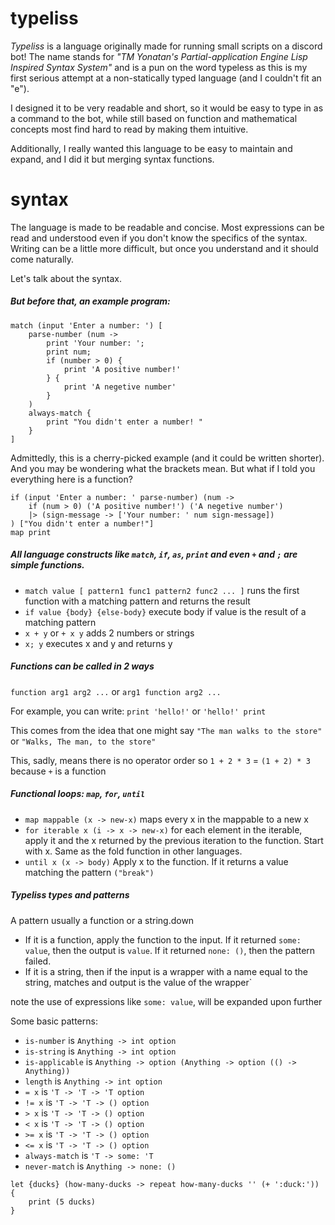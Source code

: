 # typeliss

*Typeliss* is a language originally made for running small scripts on a discord bot!
The name stands for *"TM Yonatan's Partial-application Engine Lisp Inspired Syntax System"* and is a pun on the word typeless as this is my first serious attempt at a non-statically typed language (and I couldn't fit an "e").

I designed it to be very readable and short, so it would be easy to type in as a command to the bot, while still based on function and mathematical concepts most find hard to read by making them intuitive. 

Additionally, I really wanted this language to be easy to maintain and expand, and I did it but merging syntax functions. 

# syntax

The language is made to be readable and concise.
Most expressions can be read and understood even if you don't know the specifics of the syntax.
Writing can be a little more difficult, but once you understand and it should come naturally.

Let's talk about the syntax. 
##### But before that, an example program: 
```
match (input 'Enter a number: ') [
    parse-number (num -> 
        print 'Your number: ';
        print num;
        if (number > 0) {
        	print 'A positive number!'
        } {
        	print 'A negetive number'
        }
    )
    always-match { 
    	print "You didn't enter a number! "
    }
]
```
Admittedly, this is a cherry-picked example (and it could be written shorter). And you may be wondering what the brackets mean. But what if I told you everything here is a function? 

```
if (input 'Enter a number: ' parse-number) (num -> 
	if (num > 0) ('A positive number!') ('A negetive number') 
    |> (sign-message -> ['Your number: ' num sign-message])
) ["You didn't enter a number!"]
map print
```

##### All language constructs like `match`, `if`, `as`, `print` and even `+` and `;` are simple functions. 

* `match value [ pattern1 func1 pattern2 func2 ... ]` runs the first function with a matching pattern and returns the result 
* `if value {body} {else-body}` execute body if value is the result of a matching pattern
* `x + y` or `+ x y` adds 2 numbers or strings
* `x; y` executes x and y and returns y

##### Functions can be called in 2 ways 

`function arg1 arg2 ...` or `arg1 function arg2 ...`

For example, you can write: `print 'hello!'` or `'hello!' print`

This comes from the idea that one might say `"The man walks to the store"` or `"Walks, The man, to the store"`

This, sadly, means there is no operator order so `1 + 2 * 3` = `(1 + 2) * 3` because `+` is a function

##### Functional loops: `map`, `for`, `until`

* `map mappable (x -> new-x)` maps every x in the mappable to a new x
* `for iterable x (i -> x -> new-x)` for each element in the iterable, apply it and the x returned by the previous iteration to the function. Start with x. Same as the fold function in other languages.
* `until x (x -> body)` Apply x to the function. If it returns a value matching the pattern `("break")`

##### Typeliss types and patterns

A pattern usually a function or a string.down

* If it is a function, apply the function to the input. If it returned `some: value`, then the output is `value`. If it returned `none: ()`, then the pattern failed. 
* If it is a string, then if the input is a wrapper with a name equal to the string, matches and output is the value of the wrapper`

note the use of expressions like `some: value`, will be expanded upon further 

Some basic patterns: 
* `is-number` is `Anything -> int option`
* `is-string` is `Anything -> int option`
* `is-applicable` is `Anything -> option (Anything -> option (() -> Anything))`
* `length` is `Anything -> int option`
* `= x`  is `'T -> 'T -> 'T option`
* `!= x` is `'T -> 'T -> () option`
* `> x`  is `'T -> 'T -> () option`
* `< x`  is `'T -> 'T -> () option`
* `>= x` is `'T -> 'T -> () option`
* `<= x` is `'T -> 'T -> () option`
* `always-match` is `'T -> some: 'T`
* `never-match` is `Anything -> none: ()`

```
let {ducks} (how-many-ducks -> repeat how-many-ducks '' (+ ':duck:')) {
    print (5 ducks)
}
```
